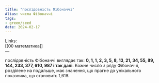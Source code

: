 ```yaml
---
title: "послідовність Фібоначчі"
Alias: числа Фібоначчі
tags:
- green/seed
date: 2024-02-17
---
```

Links:  
[[00 математика]]  
—

послідовність Фібоначчі виглядає так: **0, 1, 1, 2, 3, 5, 8, 13, 21, 34, 55, 89, 144, 233, 377, 610, 987 і так далі**. Кожне число з ряду Фібоначчі, розділене на подальше, має значення, що прагне до унікального показника, що становить 1,618.
